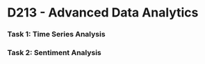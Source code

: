 # D213 - Advanced Data Analytics

### Task 1: Time Series Analysis

### Task 2: Sentiment Analysis



